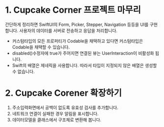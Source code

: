 ﻿
# 1. Cupcake Corner 프로젝트 마무리

간단하게 정리하면 SwiftUI의 Form, Picker, Stepper, Navigation 등등을 UI를 구현합니다. 사용자의 데이터를 서버로 전송하고 응답을 처리합니다.

-   커스텀타입의 모든 프로퍼티가 Codable을 채택하고 있다면 커스텀타입은 Codable을 채택할 수 있습니다.
-   disabled()수정자에 true가 주어지면 연결된 뷰는 UserInteraction이 비활성화 됩니다.
-   Swift의 배열은 제네릭을 사용합니다. 따라서 타입이 지정되지 않은 배열은 생성할 수 없습니다.

# 2. Cupcake Corener 확장하기

1.  주소입력화면에서 공백이 없도록 유효성 검사를 추가합니다.
2.  네트워크 연결이 실패한 경우 알림을 표시합니다.
3.  데이터모델을 클래스에서 구조체로 변환해 봅니다.
